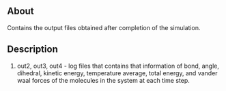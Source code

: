 ## About

Contains the output files obtained after completion of the simulation. 

## Description
1. out2, out3, out4 - log files that contains that information of bond, angle, dihedral, kinetic energy, temperature average, total energy, and vander waal forces of the molecules in the system at each time step.

